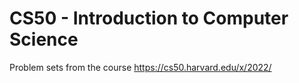 # CS50 - Introduction to Computer Science 
Problem sets from the course 
https://cs50.harvard.edu/x/2022/
